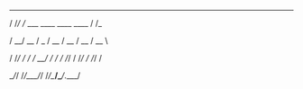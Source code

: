    __  __                           __  

  / /_/ /_  ___  ____  ____  ____  / /_ 

 / __/ __ \/ _ \/ __ \/ __ \/ __ \/ __ \

/ /_/ / / /  __/ / / / /_/ / /_/ / /_/ /

\__/_/ /_/\___/_/ /_/\____/\____/_.___/ 

                                        

